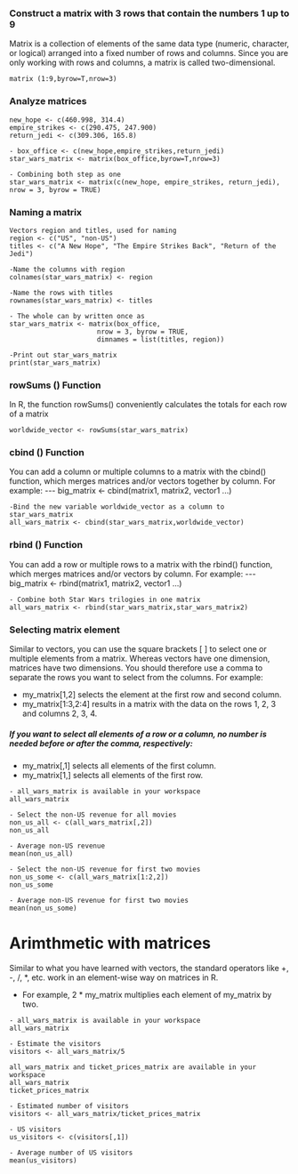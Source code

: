 ### Construct a matrix with 3 rows that contain the numbers 1 up to 9
Matrix is a collection of elements of the same data type (numeric, character, or logical) arranged into a fixed number of rows and columns. Since you are only working with rows and columns, a matrix is called two-dimensional.
```
matrix (1:9,byrow=T,nrow=3)
```
### Analyze matrices

```
new_hope <- c(460.998, 314.4)
empire_strikes <- c(290.475, 247.900)
return_jedi <- c(309.306, 165.8)

- box_office <- c(new_hope,empire_strikes,return_jedi)
star_wars_matrix <- matrix(box_office,byrow=T,nrow=3)

- Combining both step as one
star_wars_matrix <- matrix(c(new_hope, empire_strikes, return_jedi),
nrow = 3, byrow = TRUE)
```
### Naming a matrix

```
Vectors region and titles, used for naming
region <- c("US", "non-US")
titles <- c("A New Hope", "The Empire Strikes Back", "Return of the Jedi")

-Name the columns with region
colnames(star_wars_matrix) <- region

-Name the rows with titles
rownames(star_wars_matrix) <- titles

- The whole can by written once as
star_wars_matrix <- matrix(box_office, 
                      nrow = 3, byrow = TRUE,
                      dimnames = list(titles, region))

-Print out star_wars_matrix
print(star_wars_matrix)

```
### rowSums () Function
In R, the function rowSums() conveniently calculates the totals for each row of a matrix
```
worldwide_vector <- rowSums(star_wars_matrix)
```
### cbind () Function
You can add a column or multiple columns to a matrix with the cbind() function, which merges matrices and/or vectors together by column. For example:
--- big_matrix <- cbind(matrix1, matrix2, vector1 ...)
```
-Bind the new variable worldwide_vector as a column to star_wars_matrix
all_wars_matrix <- cbind(star_wars_matrix,worldwide_vector)
```
### rbind () Function
You can add a row or multiple rows to a matrix with the rbind() function, which merges matrices and/or vectors by column. For example:
--- big_matrix <- rbind(matrix1, matrix2, vector1 ...)
```
- Combine both Star Wars trilogies in one matrix
all_wars_matrix <- rbind(star_wars_matrix,star_wars_matrix2)
```
### Selecting matrix element
Similar to vectors, you can use the square brackets [ ] to select one or multiple elements from a matrix. Whereas vectors have one dimension, matrices have two dimensions. You should therefore use a comma to separate the rows you want to select from the columns. For example:
- my_matrix[1,2] selects the element at the first row and second column.
- my_matrix[1:3,2:4] results in a matrix with the data on the rows 1, 2, 3 and columns 2, 3, 4.
##### If you want to select all elements of a row or a column, no number is needed before or after the comma, respectively:
- my_matrix[,1] selects all elements of the first column.
- my_matrix[1,] selects all elements of the first row.
```
- all_wars_matrix is available in your workspace
all_wars_matrix

- Select the non-US revenue for all movies
non_us_all <- c(all_wars_matrix[,2])
non_us_all

- Average non-US revenue
mean(non_us_all)
  
- Select the non-US revenue for first two movies
non_us_some <- c(all_wars_matrix[1:2,2])
non_us_some
  
- Average non-US revenue for first two movies
mean(non_us_some)
```

# Arimthmetic with matrices 
Similar to what you have learned with vectors, the standard operators like +, -, /, *, etc. work in an element-wise way on matrices in R.
- For example, 2 * my_matrix multiplies each element of my_matrix by two.
```
- all_wars_matrix is available in your workspace
all_wars_matrix

- Estimate the visitors
visitors <- all_wars_matrix/5

all_wars_matrix and ticket_prices_matrix are available in your workspace
all_wars_matrix
ticket_prices_matrix

- Estimated number of visitors
visitors <- all_wars_matrix/ticket_prices_matrix

- US visitors
us_visitors <- c(visitors[,1])

- Average number of US visitors
mean(us_visitors)
```

